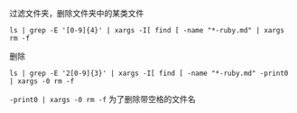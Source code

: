
过滤文件夹，删除文件夹中的某类文件

    ls | grep -E '[0-9]{4}' | xargs -I[ find [ -name "*-ruby.md" | xargs rm -f

删除

    ls | grep -E '2[0-9]{3}' | xargs -I[ find [ -name "*-ruby.md" -print0 | xargs -0 rm -f

`-print0 | xargs -0 rm -f` 为了删除带空格的文件名